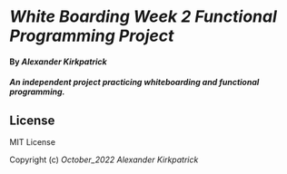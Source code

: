 # _White Boarding Week 2 Functional Programming Project_

#### By _**Alexander Kirkpatrick**_

#### _An independent project practicing whiteboarding and functional programming._

## License

MIT License

Copyright (c) _October_2022_ _Alexander Kirkpatrick_